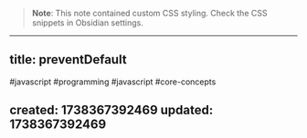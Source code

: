 
> **Note**: This note contained custom CSS styling. Check the CSS snippets in Obsidian settings.

---
title: preventDefault
---

#javascript #programming #javascript #core-concepts

created: 1738367392469
updated: 1738367392469
---


<!--#region styles-->

<!--#endregion-->